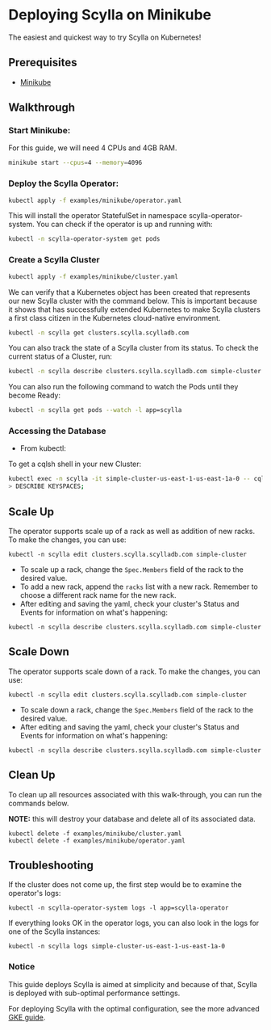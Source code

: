 # Deploying Scylla on Minikube

The easiest and quickest way to try Scylla on Kubernetes!

## Prerequisites

* [Minikube](https://kubernetes.io/docs/tasks/tools/install-minikube/)

## Walkthrough


### Start Minikube:

For this guide, we will need 4 CPUs and 4GB RAM.

```bash
minikube start --cpus=4 --memory=4096
```


### Deploy the Scylla Operator:

```bash
kubectl apply -f examples/minikube/operator.yaml
```

This will install the operator StatefulSet in namespace scylla-operator-system. You can check if the operator is up and running with:
 
```bash
kubectl -n scylla-operator-system get pods
```
 

### Create a Scylla Cluster

```bash
kubectl apply -f examples/minikube/cluster.yaml
```

We can verify that a Kubernetes object has been created that represents our new Scylla cluster with the command below.
This is important because it shows that  has successfully extended Kubernetes to make Scylla clusters a first class citizen in the Kubernetes cloud-native environment.

```bash
kubectl -n scylla get clusters.scylla.scylladb.com
```

You can also track the state of a Scylla cluster from its status. To check the current status of a Cluster, run:

```bash
kubectl -n scylla describe clusters.scylla.scylladb.com simple-cluster
```

You can also run the following command to watch the Pods until they become Ready:
```bash
kubectl -n scylla get pods --watch -l app=scylla
```

### Accessing the Database

* From kubectl:

To get a cqlsh shell in your new Cluster:
```bash
kubectl exec -n scylla -it simple-cluster-us-east-1-us-east-1a-0 -- cqlsh
> DESCRIBE KEYSPACES;
```

## Scale Up

The operator supports scale up of a rack as well as addition of new racks. To make the changes, you can use:
```console
kubectl -n scylla edit clusters.scylla.scylladb.com simple-cluster
```
* To scale up a rack, change the `Spec.Members` field of the rack to the desired value.
* To add a new rack, append the `racks` list with a new rack. Remember to choose a different rack name for the new rack.
* After editing and saving the yaml, check your cluster's Status and Events for information on what's happening:  
```console
kubectl -n scylla describe clusters.scylla.scylladb.com simple-cluster 
```

 
## Scale Down

The operator supports scale down of a rack. To make the changes, you can use:
```console
kubectl -n scylla edit clusters.scylla.scylladb.com simple-cluster
```
* To scale down a rack, change the `Spec.Members` field of the rack to the desired value.
* After editing and saving the yaml, check your cluster's Status and Events for information on what's happening:
```console
kubectl -n scylla describe clusters.scylla.scylladb.com simple-cluster
```
  
## Clean Up
 
To clean up all resources associated with this walk-through, you can run the commands below.

**NOTE:** this will destroy your database and delete all of its associated data.

```console
kubectl delete -f examples/minikube/cluster.yaml
kubectl delete -f examples/minikube/operator.yaml
```

## Troubleshooting

If the cluster does not come up, the first step would be to examine the operator's logs:

```console
kubectl -n scylla-operator-system logs -l app=scylla-operator
```

If everything looks OK in the operator logs, you can also look in the logs for one of the Scylla instances:

```console
kubectl -n scylla logs simple-cluster-us-east-1-us-east-1a-0
```

### Notice

This guide deploys Scylla is aimed at simplicity and because of that,
Scylla is deployed with sub-optimal performance settings.

For deploying Scylla with the optimal configuration, see the more advanced
[GKE guide](gke.md).
